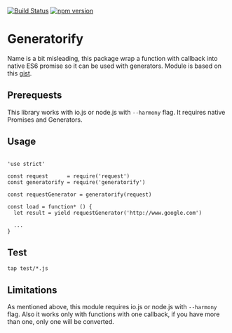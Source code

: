 [![Build Status](https://travis-ci.org/stojanovic/generatorify.svg?branch=master)](https://travis-ci.org/stojanovic/generatorify) [![npm version](https://badge.fury.io/js/generatorify.svg)](http://badge.fury.io/js/generatorify)

# Generatorify

Name is a bit misleading, this package wrap a function with callback into 
native ES6 promise so it can be used with generators.
Module is based on this [gist](https://gist.github.com/yanatan16/8216252).

## Prerequests

This library works with io.js or node.js with `--harmony` flag. It requires 
native Promises and Generators.

## Usage

```

'use strict'

const request      = require('request')
const generatorify = require('generatorify')

const requestGenerator = generatorify(request)

const load = function* () {
  let result = yield requestGenerator('http://www.google.com')

  ...
}

```

## Test

`tap test/*.js`

## Limitations

As mentioned above, this module requires io.js or node.js with `--harmony` flag.
Also it works only with functions with one callback, if you have more than one,
only one will be converted.
